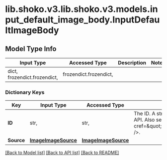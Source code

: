 # lib.shoko.v3.lib.shoko.v3.models.input_default_image_body.InputDefaultImageBody

## Model Type Info
Input Type | Accessed Type | Description | Notes
------------ | ------------- | ------------- | -------------
dict, frozendict.frozendict,  | frozendict.frozendict,  |  | 

### Dictionary Keys
Key | Input Type | Accessed Type | Description | Notes
------------ | ------------- | ------------- | ------------- | -------------
**ID** | str,  | str,  | The ID. A stringified int since we send the ID as a string  from the API. Also see &lt;seealso cref&#x3D;\&quot;P:Shoko.Server.API.v3.Models.Common.Image.ID\&quot; /&gt;. | 
**Source** | [**ImageImageSource**](ImageImageSource.md) | [**ImageImageSource**](ImageImageSource.md) |  | 

[[Back to Model list]](../../README.md#documentation-for-models) [[Back to API list]](../../README.md#documentation-for-api-endpoints) [[Back to README]](../../README.md)

